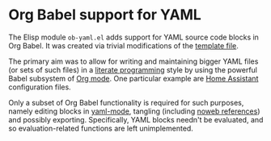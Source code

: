 # Org Babel support for YAML

The Elisp module `ob-yaml.el` adds support for YAML source code blocks in Org Babel. It was created via trivial modifications of the [template file](https://git.sr.ht/~bzg/worg/tree/master/item/org-contrib/babel/ob-template.el).

The primary aim was to allow for writing and maintaining bigger YAML files (or sets of such files) in a [literate programming](https://en.wikipedia.org/wiki/Literate_programming) style by using the powerful Babel subsystem of [Org mode](https://orgmode.org). One particular example are [Home Assistant](https://www.home-assistant.io) configuration files.

Only a subset of Org Babel functionality is required for such purposes, namely editing blocks in [yaml-mode](https://www.emacswiki.org/emacs/YamlMode), tangling (including [noweb references](https://orgmode.org/manual/Noweb-Reference-Syntax.html)) and possibly exporting. Specifically, YAML blocks needn't be evaluated, and so evaluation-related functions are left unimplemented.
